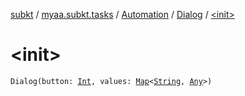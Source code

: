 [subkt](../../../index.md) / [myaa.subkt.tasks](../../index.md) / [Automation](../index.md) / [Dialog](index.md) / [&lt;init&gt;](./-init-.md)

# &lt;init&gt;

`Dialog(button: `[`Int`](https://kotlinlang.org/api/latest/jvm/stdlib/kotlin/-int/index.html)`, values: `[`Map`](https://kotlinlang.org/api/latest/jvm/stdlib/kotlin.collections/-map/index.html)`<`[`String`](https://kotlinlang.org/api/latest/jvm/stdlib/kotlin/-string/index.html)`, `[`Any`](https://kotlinlang.org/api/latest/jvm/stdlib/kotlin/-any/index.html)`>)`